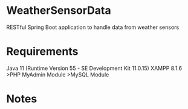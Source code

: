 # WeatherSensorData
RESTful Spring Boot application to handle data from weather sensors

# Requirements
Java 11 (Runtime Version 55 - SE Development Kit 11.0.15)
XAMPP 8.1.6
    >PHP MyAdmin Module
    >MySQL Module

# Notes